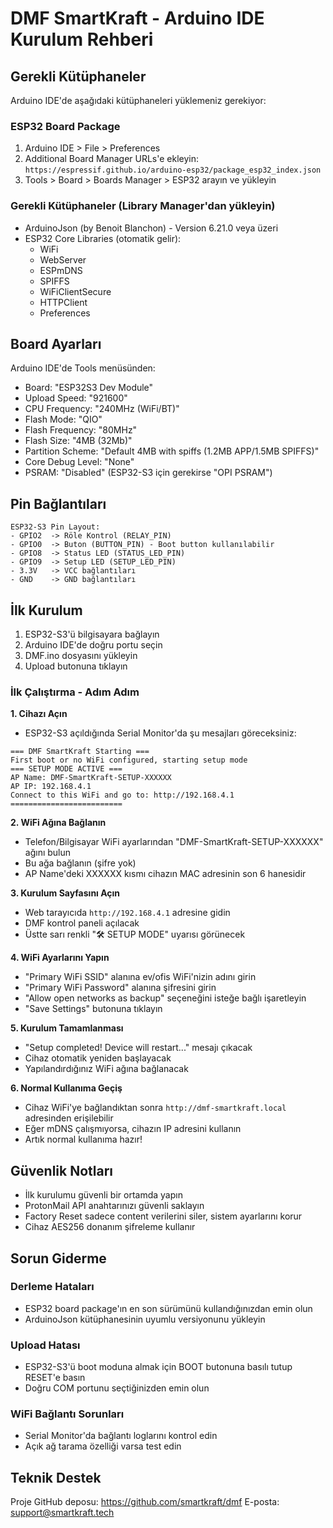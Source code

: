 # DMF SmartKraft - Arduino IDE Kurulum Rehberi

## Gerekli Kütüphaneler

Arduino IDE'de aşağıdaki kütüphaneleri yüklemeniz gerekiyor:

### ESP32 Board Package
1. Arduino IDE > File > Preferences
2. Additional Board Manager URLs'e ekleyin: 
   `https://espressif.github.io/arduino-esp32/package_esp32_index.json`
3. Tools > Board > Boards Manager > ESP32 arayın ve yükleyin

### Gerekli Kütüphaneler (Library Manager'dan yükleyin)
- ArduinoJson (by Benoit Blanchon) - Version 6.21.0 veya üzeri
- ESP32 Core Libraries (otomatik gelir):
  - WiFi
  - WebServer
  - ESPmDNS
  - SPIFFS
  - WiFiClientSecure
  - HTTPClient
  - Preferences

## Board Ayarları

Arduino IDE'de Tools menüsünden:
- Board: "ESP32S3 Dev Module"
- Upload Speed: "921600"
- CPU Frequency: "240MHz (WiFi/BT)"
- Flash Mode: "QIO"
- Flash Frequency: "80MHz"
- Flash Size: "4MB (32Mb)"
- Partition Scheme: "Default 4MB with spiffs (1.2MB APP/1.5MB SPIFFS)"
- Core Debug Level: "None"
- PSRAM: "Disabled" (ESP32-S3 için gerekirse "OPI PSRAM")

## Pin Bağlantıları

```
ESP32-S3 Pin Layout:
- GPIO2  -> Röle Kontrol (RELAY_PIN)
- GPIO0  -> Buton (BUTTON_PIN) - Boot button kullanılabilir
- GPIO8  -> Status LED (STATUS_LED_PIN)
- GPIO9  -> Setup LED (SETUP_LED_PIN)
- 3.3V   -> VCC bağlantıları
- GND    -> GND bağlantıları
```

## İlk Kurulum

1. ESP32-S3'ü bilgisayara bağlayın
2. Arduino IDE'de doğru portu seçin
3. DMF.ino dosyasını yükleyin
4. Upload butonuna tıklayın

### İlk Çalıştırma - Adım Adım
**1. Cihazı Açın**
- ESP32-S3 açıldığında Serial Monitor'da şu mesajları göreceksiniz:
```
=== DMF SmartKraft Starting ===
First boot or no WiFi configured, starting setup mode
=== SETUP MODE ACTIVE ===
AP Name: DMF-SmartKraft-SETUP-XXXXXX
AP IP: 192.168.4.1
Connect to this WiFi and go to: http://192.168.4.1
=========================
```

**2. WiFi Ağına Bağlanın**
- Telefon/Bilgisayar WiFi ayarlarından "DMF-SmartKraft-SETUP-XXXXXX" ağını bulun
- Bu ağa bağlanın (şifre yok)
- AP Name'deki XXXXXX kısmı cihazın MAC adresinin son 6 hanesidir

**3. Kurulum Sayfasını Açın**
- Web tarayıcıda `http://192.168.4.1` adresine gidin
- DMF kontrol paneli açılacak
- Üstte sarı renkli "🛠️ SETUP MODE" uyarısı görünecek

**4. WiFi Ayarlarını Yapın**
- "Primary WiFi SSID" alanına ev/ofis WiFi'nizin adını girin
- "Primary WiFi Password" alanına şifresini girin
- "Allow open networks as backup" seçeneğini isteğe bağlı işaretleyin
- "Save Settings" butonuna tıklayın

**5. Kurulum Tamamlanması**
- "Setup completed! Device will restart..." mesajı çıkacak
- Cihaz otomatik yeniden başlayacak
- Yapılandırdığınız WiFi ağına bağlanacak

**6. Normal Kullanıma Geçiş**
- Cihaz WiFi'ye bağlandıktan sonra `http://dmf-smartkraft.local` adresinden erişilebilir
- Eğer mDNS çalışmıyorsa, cihazın IP adresini kullanın
- Artık normal kullanıma hazır!

## Güvenlik Notları

- İlk kurulumu güvenli bir ortamda yapın
- ProtonMail API anahtarınızı güvenli saklayın
- Factory Reset sadece content verilerini siler, sistem ayarlarını korur
- Cihaz AES256 donanım şifreleme kullanır

## Sorun Giderme

### Derleme Hataları
- ESP32 board package'ın en son sürümünü kullandığınızdan emin olun
- ArduinoJson kütüphanesinin uyumlu versiyonunu yükleyin

### Upload Hatası
- ESP32-S3'ü boot moduna almak için BOOT butonuna basılı tutup RESET'e basın
- Doğru COM portunu seçtiğinizden emin olun

### WiFi Bağlantı Sorunları
- Serial Monitor'da bağlantı loglarını kontrol edin
- Açık ağ tarama özelliği varsa test edin

## Teknik Destek

Proje GitHub deposu: https://github.com/smartkraft/dmf
E-posta: support@smartkraft.tech
